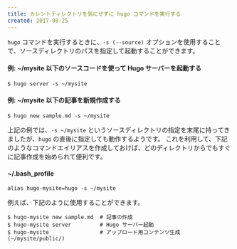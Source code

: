 ```yaml
---
title: カレントディレクトリを気にせずに hugo コマンドを実行する
created: 2017-08-25
---
```


`hugo` コマンドを実行するときに、`-s (--source)` オプションを使用することで、ソースディレクトリのパスを指定して起動することができます。

#### 例: ~/mysite 以下のソースコードを使って Hugo サーバーを起動する

~~~
$ hugo server -s ~/mysite
~~~

#### 例: ~/mysite 以下の記事を新規作成する

~~~
$ hugo new sample.md -s ~/mysite
~~~

上記の例では、`-s ~/mysite` というソースディレクトリの指定を末尾に持ってきましたが、`hugo` の直後に指定しても動作するようです。
これを利用して、下記のようなコマンドエイリアスを作成しておけば、どのディレクトリからでもすぐに記事作成を始められて便利です。

#### ~/.bash_profile

~~~ shell
alias hugo-mysite=hugo -s ~/mysite
~~~

例えば、下記のように使用することができます。

~~~
$ hugo-mysite new sample.md  # 記事の作成
$ hugo-mysite server         # Hugo サーバー起動
$ hugo-mysite                # アップロード用コンテンツ生成 (~/mysite/public/)
~~~

